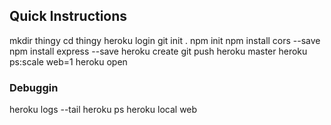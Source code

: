 ## Quick Instructions

mkdir thingy
cd thingy
heroku login
git init .
npm init
npm install cors --save
npm install express --save
heroku create
git push heroku master
heroku ps:scale web=1
heroku open

### Debuggin

heroku logs --tail
heroku ps
heroku local web

